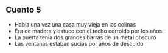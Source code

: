 ## Cuento 5
- Había una vez una casa muy vieja en las colinas
- Era de madera y estuco con el techo corroido por los años
- La puerta tenia dos grandes barras de un metal obscuro
- Las ventanas estaban sucias por años de descuido
